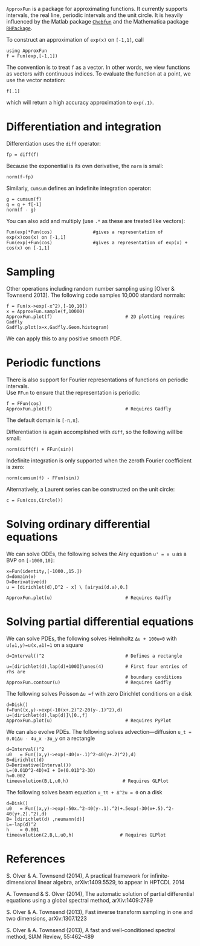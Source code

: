 `ApproxFun` is a package for approximating functions.  It currently supports intervals, the real 
line, periodic intervals and the unit circle.  It is heavily influenced by the Matlab 
package [`Chebfun`](http://www.chebfun.org) and the Mathematica package [`RHPackage`](http://www.maths.usyd.edu.au/u/olver/projects/RHPackage.html).




To construct an approximation of `exp(x)` on `[-1,1]`, call


    using ApproxFun
	f = Fun(exp,[-1,1])
	
The convention is to treat `f` as a vector.  In other words, we view functions as vectors 
with continuous indices.  To evaluate the function at a point, we use the vector notation:

	f[.1]
	
which will return a high accuracy approximation to `exp(.1)`.  


# Differentiation and integration	


Differentiation uses the `diff` operator:

	fp = diff(f)
	
Because the exponential is its own derivative, the `norm` is small:

	norm(f-fp)
	
Similarly, `cumsum` defines an indefinite integration operator:

	g = cumsum(f)
	g = g + f[-1]
	norm(f - g)
	
You can also add and multiply (use `.*` as these are treated like vectors):

	Fun(exp)*Fun(cos)				#gives a representation of exp(x)cos(x) on [-1,1]
	Fun(exp)+Fun(cos)				#gives a representation of exp(x) + cos(x) on [-1,1]	
	
# Sampling	

Other operations including random number sampling using [Olver & Townsend 2013].  The 
following code samples 10,000 standard normals:

	f = Fun(x->exp(-x^2),[-10,10])
	x = ApproxFun.sample(f,10000)
    ApproxFun.plot(f)             				# 2D plotting requires Gadfly
	Gadfly.plot(x=x,Gadfly.Geom.histogram)
	
We can apply this to any positive smooth PDF.  

# Periodic functions

There is also support for Fourier representations of functions on periodic intervals.  
Use `FFun` to ensure that the representation is periodic:

	f = FFun(cos)
	ApproxFun.plot(f)						    # Requires Gadfly

The default domain is `[-π,π]`.  



Differentiation is again accomplished with `diff`, so the following will be small:

	norm(diff(f) + FFun(sin))

Indefinite integration is only supported when the zeroth Fourier coefficient is zero:
	
	norm(cumsum(f) - FFun(sin))	

	
	
Alternatively, a Laurent series can be constructed on the unit circle:

	c = Fun(cos,Circle())
	


# Solving ordinary differential equations


We can solve ODEs, the following solves the Airy equation `u' = x u` as a BVP on `[-1000,10]`:


	x=Fun(identity,[-1000.,15.])
   	d=domain(x)
	D=Derivative(d)
	u = [dirichlet(d),D^2 - x] \ [airyai(d.a),0.]
	
	ApproxFun.plot(u)						    # Requires Gadfly
	
# Solving partial differential equations

We can solve PDEs, the following solves Helmholtz `Δu + 100u=0` with `u(±1,y)=u(x,±1)=1`
on a square


    d=Interval()^2          					# Defines a rectangle
    
    u=[dirichlet(d),lap(d)+100I]\ones(4)		# First four entries of rhs are 
    											# boundary conditions
    ApproxFun.contour(u)						# Requires Gadfly


The following solves Poisson `Δu =f` with zero Dirichlet conditions
on a disk

    d=Disk()
    f=Fun((x,y)->exp(-10(x+.2)^2-20(y-.1)^2),d) 
    u=[dirichlet(d),lap(d)]\[0.,f]
    ApproxFun.plot(u)                           # Requires PyPlot
	
We can also evolve PDEs.  The following solves advection—diffusion 
`u_t = 0.01Δu - 4u_x -3u_y` on a rectangle

    d=Interval()^2
    u0   = Fun((x,y)->exp(-40(x-.1)^2-40(y+.2)^2),d)
    B=dirichlet(d)
    D=Derivative(Interval())
    L=(0.01D^2-4D)⊗I + I⊗(0.01D^2-3D)
    h=0.002
    timeevolution(B,L,u0,h)                    # Requires GLPlot

The following solves beam equation `u_tt + Δ^2u = 0`
on a disk


    d=Disk()
    u0   = Fun((x,y)->exp(-50x.^2-40(y-.1).^2)+.5exp(-30(x+.5).^2-40(y+.2).^2),d)
    B= [dirichlet(d) ,neumann(d)]
    L=-lap(d)^2
    h    = 0.001
    timeevolution(2,B,L,u0,h)                 # Requires GLPlot





	
# References

S. Olver & A. Townsend (2014), A practical framework for infinite-dimensional linear algebra, arXiv:1409.5529, to appear in HPTCDL 2014

A. Townsend & S. Olver (2014), The automatic solution of partial differential equations using a global spectral method, arXiv:1409:2789

S. Olver & A. Townsend (2013), Fast inverse transform sampling in one and two dimensions, arXiv:1307.1223

S. Olver & A. Townsend (2013), A fast and well-conditioned spectral method, SIAM Review, 55:462–489
	




